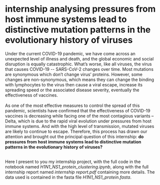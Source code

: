 # internship analysing pressures from host immune systems lead to distinctive mutation patterns in the evolutionary history of viruses

Under the current COVID-19 pandemic, we have come across an unexpected level of illness and death, and the global economic and social disruption is equally catastrophic. What’s worse, like all viruses, the virus that causes COVID-19 -- SARS-CoV-2 changes over time. Most mutations are synonymous which don’t change virus’ proteins. However, some changes are non-synonymous, which means they can change the binding with lymphocytes to the virus then cause a viral escape, increase its spreading speed or the associated disease severity, eventually the effectiveness of vaccines. <br/> <br/>
As one of the most effective measures to control the spread of this pandemic, scientists have confirmed that the effectiveness of COVID-19 vaccines is decreasing while facing one of the most contagious variants – Delta, which is due to the rapid viral evolution under pressures from host immune systems. And with the high level of transmission, mutated viruses are likely to continue to escape. Therefore, this process has drawn our attention and brought out the principal question of this internship: __do pressures from host immune systems lead to distinctive mutation patterns in the evolutionary history of viruses?__ <br/> <br/>

Here I present to you my internship project, with the full code in the notebook named *H1N1_NS1_protein_clustering.ipynb*, along with the full internship report named *internship report.pdf* containing more details. The data used is contained in the fasta file *H1N1_NS1_protein.fasta*.

